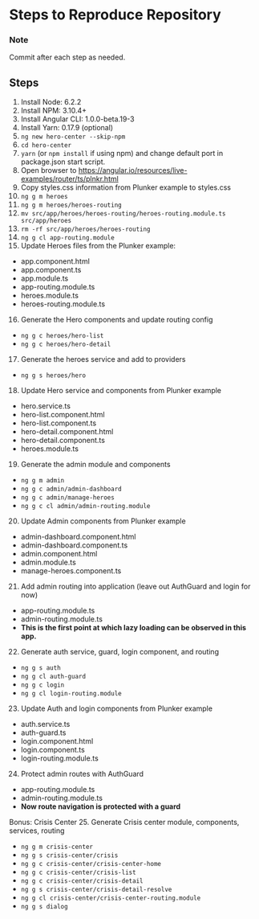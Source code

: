 # Steps to Reproduce Repository

### Note
Commit after each step as needed.

## Steps
1. Install Node:        6.2.2 
2. Install NPM:         3.10.4+
3. Install Angular CLI: 1.0.0-beta.19-3
4. Install Yarn:        0.17.9 (optional)
5. `ng new hero-center --skip-npm`
6. `cd hero-center`
7. `yarn` (or `npm install` if using npm) and change default port in package.json start script.
8. Open browser to https://angular.io/resources/live-examples/router/ts/plnkr.html
9. Copy styles.css information from Plunker example to styles.css
10. `ng g m heroes`
11. `ng g m heroes/heroes-routing`
12. `mv src/app/heroes/heroes-routing/heroes-routing.module.ts src/app/heroes`
13. `rm -rf src/app/heroes/heroes-routing`
14. `ng g cl app-routing.module`
15. Update Heroes files from the Plunker example:
- app.component.html
- app.component.ts
- app.module.ts
- app-routing.module.ts
- heroes.module.ts
- heroes-routing.module.ts
16. Generate the Hero components and update routing config
- `ng g c heroes/hero-list`
- `ng g c heroes/hero-detail`
17. Generate the heroes service and add to providers
- `ng g s heroes/hero`
18. Update Hero service and components from Plunker example
- hero.service.ts
- hero-list.component.html
- hero-list.component.ts
- hero-detail.component.html
- hero-detail.component.ts
- heroes.module.ts
19. Generate the admin module and components
- `ng g m admin`
- `ng g c admin/admin-dashboard`
- `ng g c admin/manage-heroes`
- `ng g c cl admin/admin-routing.module`
20. Update Admin components from Plunker example
- admin-dashboard.component.html
- admin-dashboard.component.ts
- admin.component.html
- admin.module.ts
- manage-heroes.component.ts
21. Add admin routing into application (leave out AuthGuard and login for now)
- app-routing.module.ts
- admin-routing.module.ts 
- **This is the first point at which lazy loading can be observed in this app.**
22. Generate auth service, guard, login component, and routing
- `ng g s auth`
- `ng g cl auth-guard`
- `ng g c login`
- `ng g cl login-routing.module`
23. Update Auth and login components from Plunker example
- auth.service.ts
- auth-guard.ts
- login.component.html
- login.component.ts
- login-routing.module.ts
24. Protect admin routes with AuthGuard
- app-routing.module.ts
- admin-routing.module.ts
- **Now route navigation is protected with a guard**

Bonus: Crisis Center
25. Generate Crisis center module, components, services, routing
- `ng g m crisis-center`
- `ng g s crisis-center/crisis`
- `ng g c crisis-center/crisis-center-home`
- `ng g c crisis-center/crisis-list`
- `ng g c crisis-center/crisis-detail`
- `ng g s crisis-center/crisis-detail-resolve`
- `ng g cl crisis-center/crisis-center-routing.module`
- `ng g s dialog`


